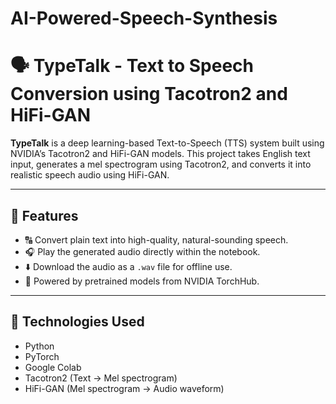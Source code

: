 # AI-Powered-Speech-Synthesis

# 🗣️ TypeTalk - Text to Speech Conversion using Tacotron2 and HiFi-GAN

**TypeTalk** is a deep learning-based Text-to-Speech (TTS) system built using NVIDIA’s Tacotron2 and HiFi-GAN models. This project takes English text input, generates a mel spectrogram using Tacotron2, and converts it into realistic speech audio using HiFi-GAN.

---

## 📌 Features

- 🔠 Convert plain text into high-quality, natural-sounding speech.
- 🎧 Play the generated audio directly within the notebook.
- ⬇️ Download the audio as a `.wav` file for offline use.
- 🚀 Powered by pretrained models from NVIDIA TorchHub.

---

## 📂 Technologies Used

- Python
- PyTorch
- Google Colab
- Tacotron2 (Text → Mel spectrogram)
- HiFi-GAN (Mel spectrogram → Audio waveform)


